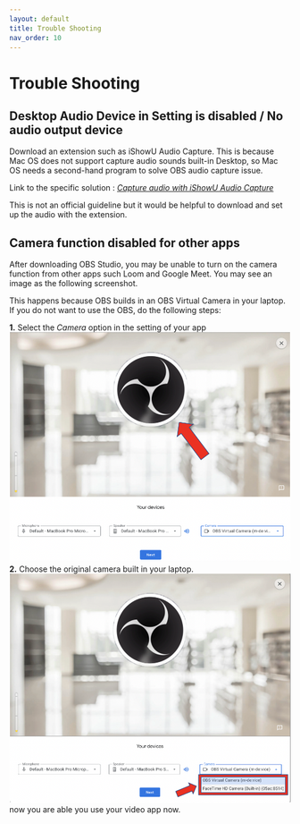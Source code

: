 ```yaml
---
layout: default
title: Trouble Shooting 
nav_order: 10
---
```


# Trouble Shooting #

## Desktop Audio Device in Setting is disabled / No audio output device ##

Download an extension such as iShowU Audio Capture. 
This is because Mac OS does not support capture audio sounds built-in Desktop, so Mac OS needs a second-hand program to solve OBS audio capture issue.

Link to the specific solution :  *[Capture audio with iShowU Audio Capture](https://obsproject.com/forum/resources/os-x-capture-audio-with-ishowu-audio-capture.505/)*

This is not an official guideline but it would be helpful to download and set up the audio with the extension.

## Camera function disabled for other apps ##

After downloading OBS Studio, you may be unable to turn on the camera function from other apps such Loom and Google Meet. You may see an image as the following screenshot.

This happens because OBS builds in an OBS Virtual Camera in your laptop. If you do not want to use the OBS, do the following steps: 

**1.** Select the *Camera* option in the setting of your app
![trouble shooting1](https://github.com/kailinwei/using-OBS/blob/gh-pages/assets/images/troubleshooting%232.png?raw=true "Disabled camera function")
**2.** Choose the original camera built in your laptop. 
![image trouble shoot 1](https://github.com/kailinwei/using-OBS/blob/gh-pages/assets/images/troubleshooting%231.png?raw=true "Choose original camera")
now you are able you use your video app now. 

